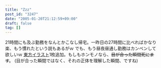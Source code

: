 ```yaml
---
title: "Zzz"
post_id: "3247"
date: "2005-01-20T21:12:59+09:00"
draft: false
tag: []
---
```



21時間にも及ぶ勤務をなんとかこなし帰宅。一昨日の27時間に比べればかなり楽、もう慣れたという説もあるがｗ でも、もう昼夜昼通し勤務はカンベンして欲しいｗ [東方イラスト](/3246)1枚追加。もしもホンモノなら、~~目が合った瞬間死にます~~。 (目が合った瞬間ではなく、それの正体を理解した瞬間、ですね)
